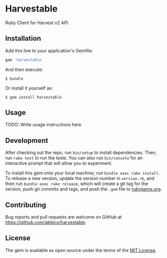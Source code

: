 # Harvestable

Ruby Client for Harvest v2 API.

## Installation

Add this line to your application's Gemfile:

```ruby
gem 'harvestable'
```

And then execute:

    $ bundle

Or install it yourself as:

    $ gem install harvestable

## Usage

TODO: Write usage instructions here

## Development

After checking out the repo, run `bin/setup` to install dependencies. Then, run `rake test` to run the tests. You can also run `bin/console` for an interactive prompt that will allow you to experiment.

To install this gem onto your local machine, run `bundle exec rake install`. To release a new version, update the version number in `version.rb`, and then run `bundle exec rake release`, which will create a git tag for the version, push git commits and tags, and push the `.gem` file to [rubygems.org](https://rubygems.org).

## Contributing

Bug reports and pull requests are welcome on GitHub at https://github.com/ableco/harvestable.

## License

The gem is available as open source under the terms of the [MIT License](https://opensource.org/licenses/MIT).

